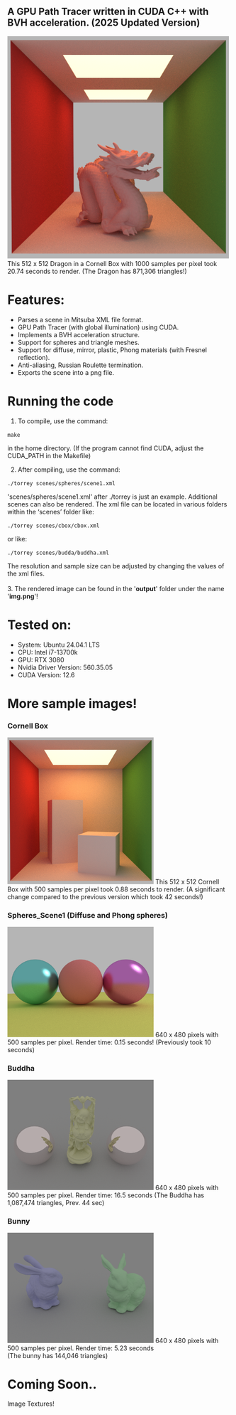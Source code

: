 ## A GPU Path Tracer written in CUDA C++ with BVH acceleration. (2025 Updated Version)
<img src="/sample_images/Dragon_1000.png" alt="dragon_1000" title="Dragon example" width="500"/>
This 512 x 512 Dragon in a Cornell Box with 1000 samples per pixel took 20.74 seconds to render. (The Dragon has 871,306 triangles!)

# Features:

* Parses a scene in Mitsuba XML file format.
* GPU Path Tracer (with global illumination) using CUDA.
* Implements a BVH acceleration structure.
* Support for spheres and triangle meshes.
* Support for diffuse, mirror, plastic, Phong materials (with Fresnel reflection).
* Anti-aliasing, Russian Roulette termination.
* Exports the scene into a png file.

# Running the code

1. To compile, use the command:

```
make
```

in the home directory. (If the program cannot find CUDA, adjust the CUDA_PATH in the Makefile)

2. After compiling, use the command:
```
./torrey scenes/spheres/scene1.xml
```
'scenes/spheres/scene1.xml' after ./torrey is just an example. Additional scenes can also be rendered. The xml file can be located in various folders within the ‘scenes’ folder like:
```
./torrey scenes/cbox/cbox.xml
```
or like:
```
./torrey scenes/budda/buddha.xml
```
The resolution and sample size can be adjusted by changing the values of the xml files.  <br /> <br />
3. The rendered image can be found in the '**output**' folder under the name '**img.png**'!

# Tested on:
* System: Ubuntu 24.04.1 LTS
* CPU: Intel i7-13700k
* GPU: RTX 3080
* Nvidia Driver Version: 560.35.05
* CUDA Version: 12.6

# More sample images!

### Cornell Box

<img src="/sample_images/cbox.png" alt="cbox" title="Cornell Box example" width="330"/>
This 512 x 512 Cornell Box with 500 samples per pixel took 0.88 seconds to render. (A significant change compared to the previous version which took 42 seconds!)

### Spheres_Scene1 (Diffuse and Phong spheres)

<img src="/sample_images/scene1_phong.png" alt="scene1" width="330"/>
640 x 480 pixels with 500 samples per pixel. Render time: 0.15 seconds! (Previously took 10 seconds)

### Buddha

<img src="/sample_images/buddha.png" alt="buddha" width="330"/>
640 x 480 pixels with 500 samples per pixel. Render time: 16.5 seconds (The Buddha has 1,087,474 triangles, Prev. 44 sec)

### Bunny

<img src="/sample_images/bunny.png" alt="bunny" width="330"/>
640 x 480 pixels with 500 samples per pixel. Render time: 5.23 seconds  <br />
(The bunny has 144,046 triangles)

# Coming Soon..
Image Textures!
